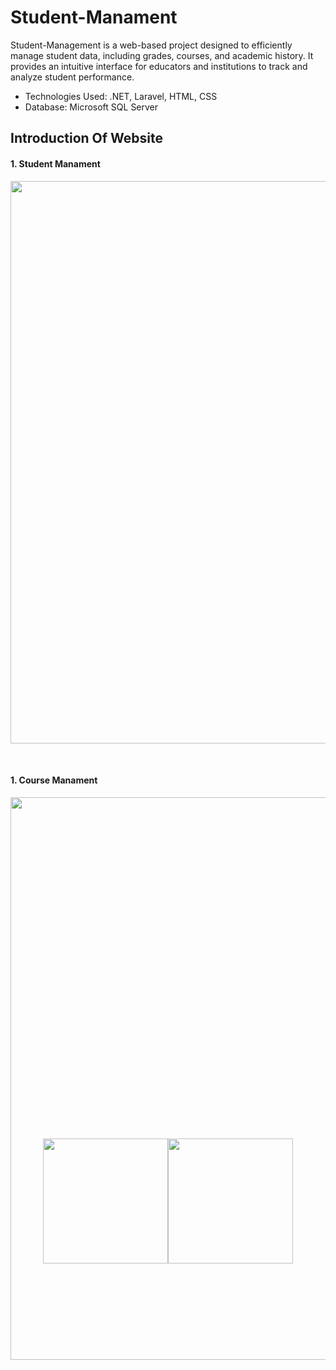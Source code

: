 # Student-Manament
Student-Management is a web-based project designed to efficiently manage student data, including grades, courses, and academic history. It provides an intuitive interface for educators and institutions to track and analyze student performance.
- Technologies Used: .NET, Laravel, HTML, CSS
- Database: Microsoft SQL Server
  
<div style="display: flex; justify-content: center; align-items: center; height: 100vh; width: 100%; position: absolute; top: 0; left: 0;">
  <a href="https://dotnet.microsoft.com" target="_blank">
    <img src="https://upload.wikimedia.org/wikipedia/commons/thumb/7/7d/Microsoft_.NET_logo.svg/456px-Microsoft_.NET_logo.svg.png" width="200">
  </a>
  <a href="https://angular.dev/press-kit" target="_blank">
    <img src="https://upload.wikimedia.org/wikipedia/commons/thumb/c/cf/Angular_full_color_logo.svg/2048px-Angular_full_color_logo.svg.png" width="200">
  </a>
</div>




## Introduction Of Website
<h4>1. Student Manament </h3>
<p align="center">
  <img src="https://github.com/user-attachments/assets/4e7c6636-35f7-4dd6-afab-ee02a4442da6" width=900 ><br/>
</p> <br>

<h4>1. Course Manament </h3>
<p align="center">
  <img src="https://github.com/user-attachments/assets/0eaf2ed0-ab4a-4ece-b9c0-c9af8679308f" width=900 ><br/>
</p>




